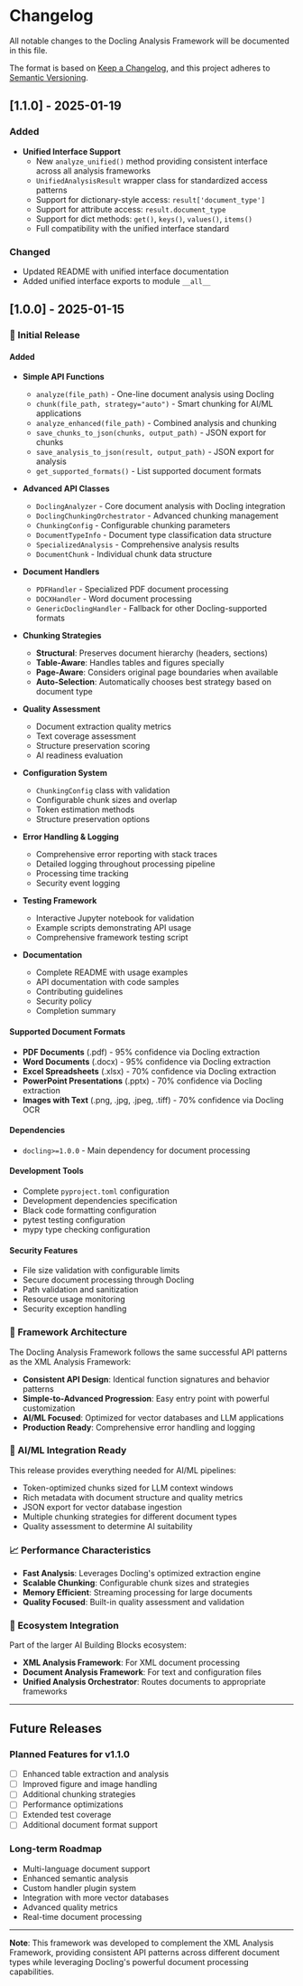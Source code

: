 # Changelog

All notable changes to the Docling Analysis Framework will be documented in this file.

The format is based on [Keep a Changelog](https://keepachangelog.com/en/1.0.0/),
and this project adheres to [Semantic Versioning](https://semver.org/spec/v2.0.0.html).

## [1.1.0] - 2025-01-19

### Added
- **Unified Interface Support**
  - New `analyze_unified()` method providing consistent interface across all analysis frameworks
  - `UnifiedAnalysisResult` wrapper class for standardized access patterns
  - Support for dictionary-style access: `result['document_type']`
  - Support for attribute access: `result.document_type`
  - Support for dict methods: `get()`, `keys()`, `values()`, `items()`
  - Full compatibility with the unified interface standard

### Changed
- Updated README with unified interface documentation
- Added unified interface exports to module `__all__`

## [1.0.0] - 2025-01-15

### 🎉 Initial Release

#### Added
- **Simple API Functions**
  - `analyze(file_path)` - One-line document analysis using Docling
  - `chunk(file_path, strategy="auto")` - Smart chunking for AI/ML applications
  - `analyze_enhanced(file_path)` - Combined analysis and chunking
  - `save_chunks_to_json(chunks, output_path)` - JSON export for chunks
  - `save_analysis_to_json(result, output_path)` - JSON export for analysis
  - `get_supported_formats()` - List supported document formats

- **Advanced API Classes**
  - `DoclingAnalyzer` - Core document analysis with Docling integration
  - `DoclingChunkingOrchestrator` - Advanced chunking management
  - `ChunkingConfig` - Configurable chunking parameters
  - `DocumentTypeInfo` - Document type classification data structure
  - `SpecializedAnalysis` - Comprehensive analysis results
  - `DocumentChunk` - Individual chunk data structure

- **Document Handlers**
  - `PDFHandler` - Specialized PDF document processing
  - `DOCXHandler` - Word document processing
  - `GenericDoclingHandler` - Fallback for other Docling-supported formats

- **Chunking Strategies**
  - **Structural**: Preserves document hierarchy (headers, sections)
  - **Table-Aware**: Handles tables and figures specially
  - **Page-Aware**: Considers original page boundaries when available
  - **Auto-Selection**: Automatically chooses best strategy based on document type

- **Quality Assessment**
  - Document extraction quality metrics
  - Text coverage assessment
  - Structure preservation scoring
  - AI readiness evaluation

- **Configuration System**
  - `ChunkingConfig` class with validation
  - Configurable chunk sizes and overlap
  - Token estimation methods
  - Structure preservation options

- **Error Handling & Logging**
  - Comprehensive error reporting with stack traces
  - Detailed logging throughout processing pipeline
  - Processing time tracking
  - Security event logging

- **Testing Framework**
  - Interactive Jupyter notebook for validation
  - Example scripts demonstrating API usage
  - Comprehensive framework testing script

- **Documentation**
  - Complete README with usage examples
  - API documentation with code samples
  - Contributing guidelines
  - Security policy
  - Completion summary

#### Supported Document Formats
- **PDF Documents** (.pdf) - 95% confidence via Docling extraction
- **Word Documents** (.docx) - 95% confidence via Docling extraction
- **Excel Spreadsheets** (.xlsx) - 70% confidence via Docling extraction
- **PowerPoint Presentations** (.pptx) - 70% confidence via Docling extraction
- **Images with Text** (.png, .jpg, .jpeg, .tiff) - 70% confidence via Docling OCR

#### Dependencies
- `docling>=1.0.0` - Main dependency for document processing

#### Development Tools
- Complete `pyproject.toml` configuration
- Development dependencies specification
- Black code formatting configuration
- pytest testing configuration
- mypy type checking configuration

#### Security Features
- File size validation with configurable limits
- Secure document processing through Docling
- Path validation and sanitization
- Resource usage monitoring
- Security exception handling

### 🚀 Framework Architecture

The Docling Analysis Framework follows the same successful API patterns as the XML Analysis Framework:

- **Consistent API Design**: Identical function signatures and behavior patterns
- **Simple-to-Advanced Progression**: Easy entry point with powerful customization
- **AI/ML Focused**: Optimized for vector databases and LLM applications
- **Production Ready**: Comprehensive error handling and logging

### 🎯 AI/ML Integration Ready

This release provides everything needed for AI/ML pipelines:

- Token-optimized chunks sized for LLM context windows
- Rich metadata with document structure and quality metrics
- JSON export for vector database ingestion
- Multiple chunking strategies for different document types
- Quality assessment to determine AI suitability

### 📈 Performance Characteristics

- **Fast Analysis**: Leverages Docling's optimized extraction engine
- **Scalable Chunking**: Configurable chunk sizes and strategies
- **Memory Efficient**: Streaming processing for large documents
- **Quality Focused**: Built-in quality assessment and validation

### 🔗 Ecosystem Integration

Part of the larger AI Building Blocks ecosystem:

- **XML Analysis Framework**: For XML document processing
- **Document Analysis Framework**: For text and configuration files
- **Unified Analysis Orchestrator**: Routes documents to appropriate frameworks

---

## Future Releases

### Planned Features for v1.1.0
- [ ] Enhanced table extraction and analysis
- [ ] Improved figure and image handling
- [ ] Additional chunking strategies
- [ ] Performance optimizations
- [ ] Extended test coverage
- [ ] Additional document format support

### Long-term Roadmap
- Multi-language document support
- Enhanced semantic analysis
- Custom handler plugin system
- Integration with more vector databases
- Advanced quality metrics
- Real-time document processing

---

**Note**: This framework was developed to complement the XML Analysis Framework, providing consistent API patterns across different document types while leveraging Docling's powerful document processing capabilities. 